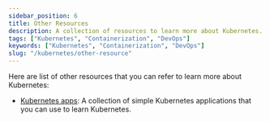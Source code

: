 ```yaml
---
sidebar_position: 6
title: Other Resources
description: A collection of resources to learn more about Kubernetes.
tags: ["Kubernetes", "Containerization", "DevOps"]
keywords: ["Kubernetes", "Containerization", "DevOps"]
slug: "/kubernetes/other-resource"
---
```


Here are list of other resources that you can refer to learn more about Kubernetes:

- [Kubernetes apps](https://github.com/Pradumnasaraf/DevOps/tree/main/docs/kubernetes/apps): A collection of simple Kubernetes applications that you can use to learn Kubernetes.
